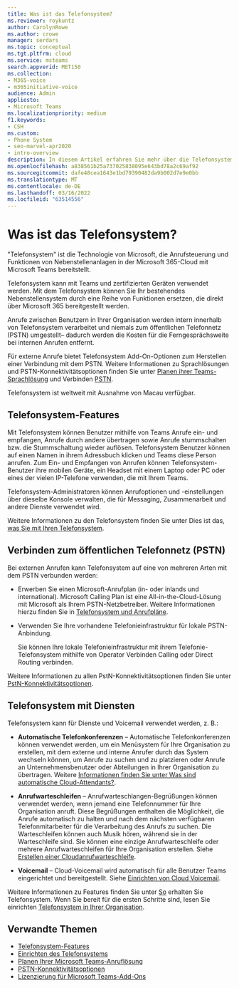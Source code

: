 ```yaml
---
title: Was ist das Telefonsystem?
ms.reviewer: roykuntz
author: CarolynRowe
ms.author: crowe
manager: serdars
ms.topic: conceptual
ms.tgt.pltfrm: cloud
ms.service: msteams
search.appverid: MET150
ms.collection:
- M365-voice
- m365initiative-voice
audience: Admin
appliesto:
- Microsoft Teams
ms.localizationpriority: medium
f1.keywords:
- CSH
ms.custom:
- Phone System
- seo-marvel-apr2020
- intro-overview
description: In diesem Artikel erfahren Sie mehr über die Telefonsystem Technologie in Microsoft 365.
ms.openlocfilehash: a838561b25a737025838095e643bd78a2c69af92
ms.sourcegitcommit: dafe48cea1643e1bd79390482da9b002d7e9e0bb
ms.translationtype: MT
ms.contentlocale: de-DE
ms.lasthandoff: 03/16/2022
ms.locfileid: "63514556"
---
```

# <a name="what-is-phone-system"></a>Was ist das Telefonsystem?

"Telefonsystem" ist die Technologie von Microsoft, die Anrufsteuerung und Funktionen von Nebenstellenanlagen in der Microsoft 365-Cloud mit Microsoft Teams bereitstellt.

Telefonsystem kann mit Teams und zertifizierten Geräten verwendet werden. Mit dem Telefonsystem können Sie Ihr bestehendes Nebenstellensystem durch eine Reihe von Funktionen ersetzen, die direkt über Microsoft 365 bereitgestellt werden.

Anrufe zwischen Benutzern in Ihrer Organisation werden intern innerhalb von Telefonsystem verarbeitet und niemals zum öffentlichen Telefonnetz (PSTN) umgestellt– dadurch werden die Kosten für die Ferngesprächsweite bei internen Anrufen entfernt. 

Für externe Anrufe bietet Telefonsystem Add-On-Optionen zum Herstellen einer Verbindung mit dem PSTN. Weitere Informationen zu Sprachlösungen und PSTN-Konnektivitätsoptionen finden Sie unter [Planen ihrer Teams-Sprachlösung](cloud-voice-landing-page.md) und Verbinden [PSTN](#connect-to-the-public-switched-telephone-network-pstn).

Telefonsystem ist weltweit mit Ausnahme von Macau verfügbar. 

## <a name="phone-system-features"></a>Telefonsystem-Features

Mit Telefonsystem können Benutzer mithilfe von Teams Anrufe ein- und empfangen, Anrufe durch andere übertragen sowie Anrufe stummschalten bzw. die Stummschaltung wieder auflösen. Telefonsystem Benutzer können auf einen Namen in ihrem Adressbuch klicken und Teams diese Person anrufen. Zum Ein- und Empfangen von Anrufen können Telefonsystem-Benutzer ihre mobilen Geräte, ein Headset mit einem Laptop oder PC oder eines der vielen IP-Telefone verwenden, die mit Ihrem Teams. 

Telefonsystem-Administratoren können Anrufoptionen und -einstellungen über dieselbe Konsole verwalten, die für Messaging, Zusammenarbeit und andere Dienste verwendet wird.

Weitere Informationen zu den Telefonsystem finden Sie unter Dies ist das, [was Sie mit Ihren Telefonsystem](here-s-what-you-get-with-phone-system.md).
  

## <a name="connect-to-the-public-switched-telephone-network-pstn"></a>Verbinden zum öffentlichen Telefonnetz (PSTN)
  
Bei externen Anrufen kann Telefonsystem auf eine von mehreren Arten mit dem PSTN verbunden werden:
  
- Erwerben Sie einen Microsoft-Anrufplan (in- oder inlands und international). Microsoft Calling Plan ist eine All-in-the-Cloud-Lösung mit Microsoft als Ihrem PSTN-Netzbetreiber. Weitere Informationen hierzu finden Sie in [Telefonsystem und Anrufpläne](calling-plan-landing-page.md).

- Verwenden Sie Ihre vorhandene Telefonieinfrastruktur für lokale PSTN-Anbindung.

  Sie können Ihre lokale Telefonieinfrastruktur mit ihrem Telefonie-Telefonsystem mithilfe von Operator Verbinden Calling oder Direct Routing verbinden. 

Weitere Informationen zu allen PstN-Konnektivitätsoptionen finden Sie unter [PstN-Konnektivitätsoptionen](pstn-connectivity.md).


## <a name="phone-system-with-services"></a>Telefonsystem mit Diensten

Telefonsystem kann für Dienste und Voicemail verwendet werden, z. B.:

- **Automatische Telefonkonferenzen** – Automatische Telefonkonferenzen können verwendet werden, um ein Menüsystem für Ihre Organisation zu erstellen, mit dem externe und interne Anrufer durch das System wechseln können, um Anrufe zu suchen und zu platzieren oder Anrufe an Unternehmensbenutzer oder Abteilungen in Ihrer Organisation zu übertragen. Weitere [Informationen finden Sie unter Was sind automatische Cloud-Attendants?](what-are-phone-system-auto-attendants.md).

- **Anrufwarteschleifen** – Anrufwarteschlangen-Begrüßungen können verwendet werden, wenn jemand eine Telefonnummer für Ihre Organisation anruft. Diese Begrüßungen enthalten die Möglichkeit, die Anrufe automatisch zu halten und nach dem nächsten verfügbaren Telefonmitarbeiter für die Verarbeitung des Anrufs zu suchen. Die Warteschleifen können auch Musik hören, während sie in der Warteschleife sind. Sie können eine einzige Anrufwarteschleife oder mehrere Anrufwarteschleifen für Ihre Organisation erstellen. Siehe [Erstellen einer Cloudanrufwarteschleife](create-a-phone-system-call-queue.md).

- **Voicemail** – Cloud-Voicemail wird automatisch für alle Benutzer Teams eingerichtet und bereitgestellt. Siehe [Einrichten von Cloud Voicemail](set-up-phone-system-voicemail.md).

Weitere Informationen zu Features finden Sie unter [So](here-s-what-you-get-with-phone-system.md) erhalten Sie Telefonsystem. Wenn Sie bereit für die ersten Schritte sind, lesen Sie einrichten [Telefonsystem in Ihrer Organisation](setting-up-your-phone-system.md).

## <a name="related-topics"></a>Verwandte Themen

- [Telefonsystem-Features](here-s-what-you-get-with-phone-system.md)
- [Einrichten des Telefonsystems](setting-up-your-phone-system.md)
- [Planen Ihrer Microsoft Teams-Anruflösung](cloud-voice-landing-page.md)
- [PSTN-Konnektivitätsoptionen](pstn-connectivity.md)
- [Lizenzierung für Microsoft Teams-Add-Ons](./teams-add-on-licensing/microsoft-teams-add-on-licensing.md)
